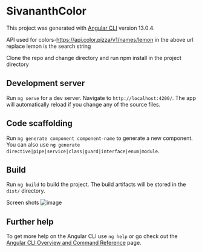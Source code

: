 # SivananthColor

This project was generated with [Angular CLI](https://github.com/angular/angular-cli) version 13.0.4.

API used for colors-https://api.color.pizza/v1/names/lemon
in the above url replace lemon is the search string

Clone the repo and change directory and run npm install in the project directory

## Development server

Run `ng serve` for a dev server. Navigate to `http://localhost:4200/`. The app will automatically reload if you change any of the source files.

## Code scaffolding

Run `ng generate component component-name` to generate a new component. You can also use `ng generate directive|pipe|service|class|guard|interface|enum|module`.

## Build

Run `ng build` to build the project. The build artifacts will be stored in the `dist/` directory.



Screen shots
![image](https://user-images.githubusercontent.com/35955870/144904137-b43e2f9e-8e67-4e99-b0d9-0f994fdcb722.png)


## Further help

To get more help on the Angular CLI use `ng help` or go check out the [Angular CLI Overview and Command Reference](https://angular.io/cli) page.

